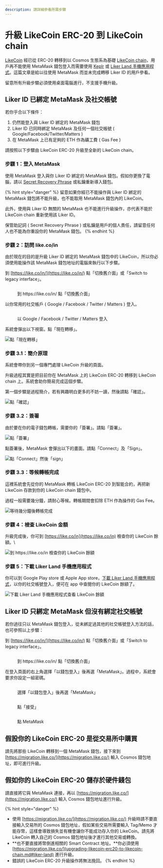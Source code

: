 ```yaml
---
description: 請詳細參看所需步驟
---
```


# 升級 LikeCoin ERC-20 到 LikeCoin chain

[LikeCoin](https://like.co/) 經已從 ERC-20 轉移到以 Cosmos 生態系為基礎 [LikeCoin chain](../../governance/likecoin-chain.md)，用戶再不能使用 MetaMask 錢包登入而需要使用 [Keplr](../keplr/) 或 [Liker Land 手機應用程式](../../../user-guide/liker-land/download.md)。這篇文章是給以往使用 MetaMask 而並未完成轉移 Liker ID 的用戶參看。

留意所有升級步驟必須使用桌面電腦進行，不支援手機升級。

## Liker ID 已綁定 MetaMask 及社交帳號

若你乎合以下條件：

1. 仍然能登入與 Liker ID 綁定的 MetaMask 錢包
2. Liker ID 已同時綁定 MetaMask 及任何一個社交帳號 ( Google/Facebook/Twitter/Matters )
3. 在 MetaMask 上已有足夠的 ETH 作為礦工費 ( Gas Fee )

請按照以下步驟由 LikeCoin ERC-20 升級至全新的 LikeCoin chain。

### 步驟 1：登入 MetaMask

使用 MetaMask 登入與你 Liker ID 綁定的 MetaMask 錢包。假如你更換了電腦，請以 [Secret Recovery Phrase](https://community.metamask.io/t/what-is-a-secret-recovery-phrase-and-how-to-keep-your-crypto-wallet-secure/3440) 或私鑰重新導入錢包。

{% hint style="danger" %}
留意如果你經已不能操作與 Liker ID 綁定的 MetaMask 錢包將不能升級，也不能取用 MetaMask 錢包內的 LikeCoin。

此外，使用與 Liker ID 無關的 MetaMask 也不能進行升級操作，亦代表不能於 LikeCoin chain 重新使用該 Liker ID。

保管助記詞 ( Secret Recovery Phrase ) 或私鑰是用戶的個人責任，請留意任何人也不能為你重設你的 MetaMask 錢包。
{% endhint %}

### 步驟 2：訪問 like.co/in <a href="#id-1-likecoin" id="id-1-likecoin"></a>

由於現在的目的是升級 Liker ID 綁定的 MetaMask 錢包中的 LikeCoin，所以你必須使用能操作該 MetaMask 錢包地址的電腦來執行以下步驟。

到 [https://like.co/in/](https://like.co/in/) 點「切換舊介面」或「Switch to legacy interface」。

<figure><img src="../../../.gitbook/assets/resetpassword-0.png" alt=""><figcaption><p>到 https://like.co/in/ 點「切換舊介面」</p></figcaption></figure>

以你常用的社交帳戶 ( Google / Facebook / Twitter / Matters ) 登入。

<figure><img src="../../../.gitbook/assets/likecoin-migration-8.png" alt=""><figcaption><p>以 Google / Facebook / Twitter / Matters 登入</p></figcaption></figure>

系統會彈出以下視窗。點「現在轉移」。

![點「現在轉移」](../../../.gitbook/assets/likecoin-migration-1.png)

### 步驟 3.1：簡介原理

系統會帶你到另一個專門處理 LikeCoin 升級的頁面。

升級過程其實是把目前你在 MetaMask 上的 LikeCoin ERC-20 轉移到 LikeCoin chain 上。系統會助你簡易完成這個步驟。

第一個步驟是過程簡介，若有興趣明白更多的不妨一讀，然後請點「確認」。

![點「確認」](../../../.gitbook/assets/likecoin-migration-2.png)

### 步驟 3.2：簽署 <a href="#id-22" id="id-22"></a>

由於要在你的電子錢包轉帳，需要你的「簽署」。請點「簽署」。

![點「簽署」](../../../.gitbook/assets/likecoin-migration-3.png)

點簽署後，MetaMask 會彈出以下的畫面。請點「Connect」及「Sign」。

![點「Connect」然後「sign」](../../../.gitbook/assets/likecoin-migration-4.png)

### 步驟 3.3：等候轉帳完成

這裡系統會先從你的 MetaMask 轉帳 LikeCoin ERC-20 到智能合約，再把新 LikeCoin 存款到你的 LikeCoin chain 錢包中。

過程一般需要幾分鐘，請耐心等候。轉帳期間會扣除 ETH 作為操作的 Gas Fee。

![等待幾分鐘後轉帳完成](../../../.gitbook/assets/likecoin-migration-5.png)

### 步驟 4：檢查 LikeCoin 金額 <a href="#step-3-check-your-likecoin-balance" id="step-3-check-your-likecoin-balance"></a>

&#x20;升級完成後，你可到 [https://like.co/in](https://like.co/in) 檢查你的 LikeCoin 餘額。\


![到 https://like.co/in 檢查你的 LikeCoin 餘額](../../../.gitbook/assets/likecoin-migration-6.png)

### 步驟 5：下載 Liker Land 手機應用程式 <a href="#liker-land" id="liker-land"></a>

你可以到 Google Play store 或 Apple App store，[下載 Liker Land 手機應用程式](../../../user-guide/liker-land/download.md)，以你的社交帳號登入，便可在 app 中查閱你的 LikeCoin 餘額了。

![下載 Liker Land 手機應用程式查看 LikeCoin 餘額](../../../.gitbook/assets/likecoin-migration-7.png)

## Liker ID 只綁定 MetaMask 但沒有綁定社交帳號

若你過往只以 MetaMask 錢包登入，從未綁定過其他的社交帳號登入方法的話，也可參照以上步驟：

到 [https://like.co/in/](https://like.co/in/) 點「切換舊介面」或「Switch to legacy interface」。

<figure><img src="../../../.gitbook/assets/resetpassword-0.png" alt=""><figcaption><p>到 https://like.co/in/ 點「切換舊介面」</p></figcaption></figure>

在登入頁面的右上角選擇「以錢包登入」後再選「MetaMask」。過程中，系統會要求你設定一組密碼。[](https://matters.news/@likecoin/my-eth-shop%E5%B0%87%E6%94%AF%E6%8F%B4%E6%96%B0%E7%89%88%E6%9C%AC%E7%9A%84like-coin-zdpuAwgQLCHC7afNfU6Cn7EuUeLT6MKUTptUGj5i9jgqPt6Kj)

<figure><img src="../../../.gitbook/assets/likecoin-migration-9.png" alt=""><figcaption><p>選擇「以錢包登入」後再選「MetaMask」</p></figcaption></figure>

<figure><img src="../../../.gitbook/assets/likecoin-migration-10.png" alt=""><figcaption><p>點「接受」</p></figcaption></figure>

<figure><img src="../../../.gitbook/assets/likecoin-migration-11.png" alt=""><figcaption><p>點 MetaMask</p></figcaption></figure>

## 假設你的 LikeCoin ERC-20 是從交易所中購買

請先將那些 LikeCoin 轉移到一個 MetaMask 錢包，接下來到 [https://migration.like.co/](https://migration.like.co/) 輸入 Cosmos 錢包地址，即可進行升級。

## 假如你的 LikeCoin ERC-20 儲存於硬件錢包

請直接將它與 MetaMask 連接，再以 [https://migration.like.co/](https://migration.like.co/) 輸入 Cosmos 錢包地址進行升級。

{% hint style="danger" %}
* 使用 [https://migration.like.co/](https://migration.like.co/) 升級時請不要直接輸入交易所的 Cosmos 錢包地址，假如某些交易所需要輸入 Tag/Memo 才能存幣，這樣會導致損失並有機會讓你不能成功存入你的 LikeCoin。請先將 LikeCoin 轉入自己的 Cosmos 錢包地址後才進行其他交易或轉換。
* **也不要直接將幣倒進相關的 Smart Contract 地址。**你必須使用 [https://migration.like.co/](upgrading-likecoin-erc20-to-likecoin-chain.md#liker-land) 進行升級。
* 錯誤的 LikeCoin ERC-20 升級操作將無法挽回。
{% endhint %}
